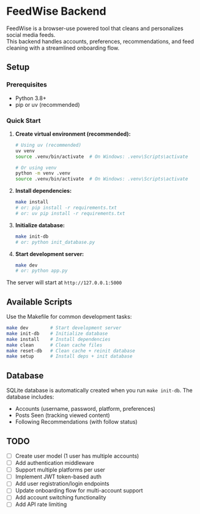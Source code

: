 # FeedWise Backend

FeedWise is a browser-use powered tool that cleans and personalizes social media feeds.  
This backend handles accounts, preferences, recommendations, and feed cleaning with a streamlined onboarding flow.

## Setup

### Prerequisites

- Python 3.8+
- pip or uv (recommended)

### Quick Start

1. **Create virtual environment (recommended):**

   ```bash
   # Using uv (recommended)
   uv venv
   source .venv/bin/activate  # On Windows: .venv\Scripts\activate
   
   # Or using venv
   python -m venv .venv
   source .venv/bin/activate  # On Windows: .venv\Scripts\activate
   ```

2. **Install dependencies:**

   ```bash
   make install
   # or: pip install -r requirements.txt
   # or: uv pip install -r requirements.txt
   ```

3. **Initialize database:**

   ```bash
   make init-db
   # or: python init_database.py
   ```

4. **Start development server:**
   ```bash
   make dev
   # or: python app.py
   ```

The server will start at `http://127.0.0.1:5000`

## Available Scripts

Use the Makefile for common development tasks:

```bash
make dev        # Start development server
make init-db    # Initialize database
make install    # Install dependencies
make clean      # Clean cache files
make reset-db   # Clean cache + reinit database
make setup      # Install deps + init database
```

## Database

SQLite database is automatically created when you run `make init-db`. The database includes:

- Accounts (username, password, platform, preferences)
- Posts Seen (tracking viewed content)
- Following Recommendations (with follow status)

## TODO

- [ ] Create user model (1 user has multiple accounts)
- [ ] Add authentication middleware
- [ ] Support multiple platforms per user
- [ ] Implement JWT token-based auth
- [ ] Add user registration/login endpoints
- [ ] Update onboarding flow for multi-account support
- [ ] Add account switching functionality
- [ ] Add API rate limiting
